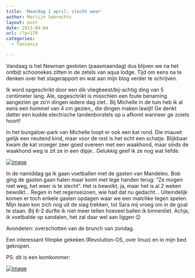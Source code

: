 ```yaml
---
title: 'Maandag 1 april: slecht weer'
author: Merlijn Sebrechts
layout: post
date: 2013-04-04
url: /?p=170
categories:
  - Tanzania

---
```

Vandaag is het Newman gesloten (paasmaandag) dus blijven we na het ontbijt schoonekes zitten in de zetels van aqua lodge. Tijd om eens na te denken over het stagerapport en wat aan mijn blog verder te schrijven.

Ik word opgeschrikt door een dik vliegbeest/bij-achtig ding van 5 centimeter lang. Ale, opgeschrikt is misschien een foute benaming aangezien ge zo&#8217;n dingen iedere dag ziet.. Bij Michelle in de tuin heb ik al eens een hommel van 4 cm gezien,, die dingen maken lawijt! Ge denkt datter een kudde electrische tandenborstels op u afkomt wanneer ge zoiets hoort!

In het bungalow-park van Michelle loopt er ook een kat rond. Die miauwt gelijk een neutend kind, maar voor de rest is het echt een schatje. Blijkbaar kwam de kat vroeger zeer goed overeen met een waakhond, maar sinds de waakhond weg is zit ze in een dipje.. Gelukkig geef ik ze nog wat liefde.

[<img title="DSC_0412.jpg" class="alignnone size-full" alt="image" src="http://178.62.244.89/wp-content/uploads/2013/04/wpid-DSC_0412.jpg" />][1] 

In de namiddag ga ik gaan voetballen met de gasten van Mandeleo. Bob ging de gasten gaan halen maar komt met lege handen terug: &#8220;Ze mogen niet weg, het weer is te slecht&#8221;. Het is bewolkt, ja, maar het is al 2 weken bewolkt&#8230; Regen in het regenseizoen, wie had dat nu gedacht&#8230; Uiteindelijk komen er toch enkele gasten opdagen waar we een matchke tegen spelen. Mijn team kon zich nog uit de slag trekken, tot Sara mij vroeg om in de goal te staan. Bij 6-2 durfte ik niet meer tellen hoeveel ballen ik binnenliet. Achja, ik voetbalde op sandalen, het zal daar wel aan liggen 😉

Avondeten: overschotten van de brunch van zondag.

Een interessant filmpke gekeken (Revolution-OS, over linux) en in mijn bed gekropen.

PS: dit is een komkommer:
  
[<img title="DSC_0413.jpg" class="alignnone size-full" alt="image" src="http://178.62.244.89/wp-content/uploads/2013/04/wpid-DSC_0413.jpg" />][2]

 [1]: http://178.62.244.89/wp-content/uploads/2013/04/wpid-DSC_0412.jpg
 [2]: http://178.62.244.89/wp-content/uploads/2013/04/wpid-DSC_0413.jpg